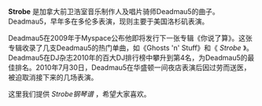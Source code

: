 

**Strobe** 是加拿大前卫浩室音乐制作人及唱片骑师Deadmau5的曲子。Deadmau5，早年多在多伦多表演，现则主要于美国洛杉矶表演。

  
Deadmau5在2009年于Myspace公布他即将发行下一张专辑《你说了算》。这张专辑收录了几支Deadmau5的热门单曲，如《Ghosts 'n'
Stuff》和《 _Strobe_
》。Deadmau5在DJ杂志2010年的百大DJ排行榜中攀升到第4名，为Deadmau5的最佳排名。2010年7月30日，Deadmau5在华盛顿一间夜店表演后因过劳而送医，被迫取消接下来的几场表演。

  
这里我们提供 _Strobe钢琴谱_ ，希望大家喜欢。

